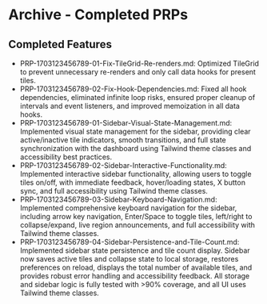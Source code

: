 # Archive - Completed PRPs

## Completed Features

- PRP-1703123456789-01-Fix-TileGrid-Re-renders.md: Optimized TileGrid to prevent unnecessary re-renders and only call data hooks for present tiles.
- PRP-1703123456789-02-Fix-Hook-Dependencies.md: Fixed all hook dependencies, eliminated infinite loop risks, ensured proper cleanup of intervals and event listeners, and improved memoization in all data hooks.
- PRP-1703123456789-01-Sidebar-Visual-State-Management.md: Implemented visual state management for the sidebar, providing clear active/inactive tile indicators, smooth transitions, and full state synchronization with the dashboard using Tailwind theme classes and accessibility best practices.
- PRP-1703123456789-02-Sidebar-Interactive-Functionality.md: Implemented interactive sidebar functionality, allowing users to toggle tiles on/off, with immediate feedback, hover/loading states, X button sync, and full accessibility using Tailwind theme classes.
- PRP-1703123456789-03-Sidebar-Keyboard-Navigation.md: Implemented comprehensive keyboard navigation for the sidebar, including arrow key navigation, Enter/Space to toggle tiles, left/right to collapse/expand, live region announcements, and full accessibility with Tailwind theme classes.
- PRP-1703123456789-04-Sidebar-Persistence-and-Tile-Count.md: Implemented sidebar state persistence and tile count display. Sidebar now saves active tiles and collapse state to local storage, restores preferences on reload, displays the total number of available tiles, and provides robust error handling and accessibility feedback. All storage and sidebar logic is fully tested with >90% coverage, and all UI uses Tailwind theme classes.
